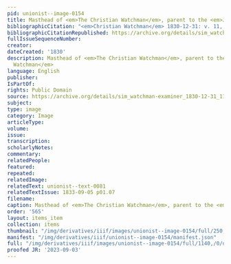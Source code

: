 ```yaml
---
pid: unionist--image-0154
title: Masthead of <em>The Christian Watchman</em>, parent to the <em>Juvenile Watchman</em>
bibliographicCitation: "<em>Christian Watchman</em> 1830-12-31: v. 11, n. 53"
bibliographicCitationRepublished: https://archive.org/details/sim_watchman-examiner_1830-12-31_11_53
fullIssueSequenceNumber: 
creator: 
dateCreated: '1830'
description: Masthead of <em>The Christian Watchman</em>, parent to the <em>Juvenile
  Watchman</em>
language: English
publisher: 
IsPartOf: 
rights: Public Domain
source: https://archive.org/details/sim_watchman-examiner_1830-12-31_11_53
subject: 
type: image
category: Image
articleType: 
volume: 
issue: 
transcription: 
scholarlyNotes: 
commentary: 
relatedPeople: 
featured: 
repeated: 
relatedImage: 
relatedText: unionist--text-0081
relatedTextIssue: 1833-09-05 p01.07
filename: 
caption: Masthead of <em>The Christian Watchman</em>, parent to the <em>Juvenile Watchman</em>
order: '565'
layout: items_item
collection: items
thumbnail: "/img/derivatives/iiif/images/unionist--image-0154/full/250,/0/default.jpg"
manifest: "/img/derivatives/iiif/unionist--image-0154/manifest.json"
full: "/img/derivatives/iiif/images/unionist--image-0154/full/1140,/0/default.jpg"
proofed JR: '2023-09-03'
---
```

